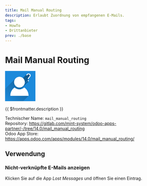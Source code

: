 ```yaml
---
title: Mail Manual Routing
description: Erlaubt Zuordnung von empfangenen E-Mails.
tags:
- HowTo
- Drittanbieter
prev: ./base
---
```

# Mail Manual Routing
![](attachments/odoo_icon_mail_manual_routing.png)

{{ $frontmatter.description }}

Technischer Name: `mail_manual_routing`\
Repository: <https://gitlab.com/mint-system/odoo-apps-partner/-/tree/14.0/mail_manual_routing>\
Odoo App Store: <https://apps.odoo.com/apps/modules/14.0/mail_manual_routing/>

## Verwendung

### Nicht-verknüpfte E-Mails anzeigen

Klicken Sie auf die App *Lost Messages* und öffnen Sie einen Eintrag.